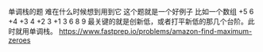 单调栈的题
难在什么时候想到用到它 
这个题就是一个好例子
比如一个数组 +5 6 +4 +3 4 +2 3 +1 3 6 8 9
最关键的就是创新低，或者打平新低的那几个台阶。此时就用单调栈。
https://www.fastprep.io/problems/amazon-find-maximum-zeroes